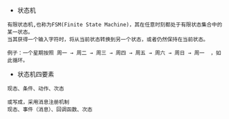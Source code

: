 - 状态机

```
有限状态机,也称为FSM(Finite State Machine)，其在任意时刻都处于有限状态集合中的某一状态。
当其获得一个输入字符时，将从当前状态转换到另一个状态，或者仍然保持在当前状态。

例子：一个星期按照 周一 → 周二 → 周三 → 周四 → 周五 → 周六 → 周日 → 周一  ，如此循环。

```

- 状态机四要素

```
现态、条件、动作、次态

或写成，采用消息注册机制
现态、事件（消息）、回调函数、次态
```


